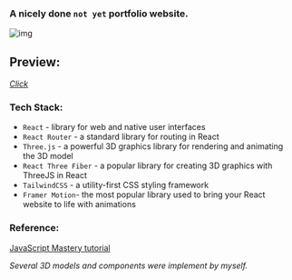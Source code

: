 ### A nicely done `not yet` portfolio website.

![img](https://i.imgur.com/KNY2igJ.jpg)

## Preview:
[*Click*](https://ihrow.netlify.app)


### Tech Stack:
- `React` - library for web and native user interfaces
- `React Router` - a standard library for routing in React
- `Three.js` - a powerful 3D graphics library for rendering and animating the 3D model
- `React Three Fiber` -  a popular library for creating 3D graphics with ThreeJS in React
- `TailwindCSS` - a utility-first CSS styling framework
- `Framer Motion`- the most popular library used to bring your React website to life with animations

### Reference:
[JavaScript Mastery tutorial](https://www.youtube.com/watch?v=0fYi8SGA20k)

<i>Several 3D models and components were implement by myself. <br /></i>